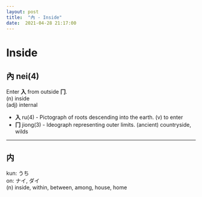 ```yaml
---
layout: post
title:  "內 - Inside"
date:  2021-04-28 21:17:00
---
```


# Inside

## 內 nei(4)

Enter **入** from outside **冂**.  
(n) inside  
(adj) internal

- **入** ru(4) - Pictograph of roots descending into the earth.
(v) to enter
- **冂** jiong(3) - Ideograph representing outer limits.
(ancient) countryside, wilds

------

## 内

kun: うち  
on: ナイ, ダイ  
(n) inside, within, between, among, house, home
